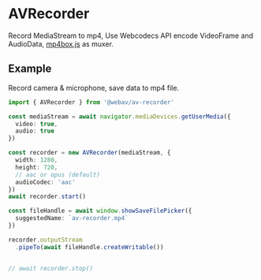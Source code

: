 # AVRecorder

Record MediaStream to mp4, Use Webcodecs API encode VideoFrame and AudioData, [mp4box.js](https://github.com/gpac/mp4box.js) as muxer.

## Example
Record camera & microphone, save data to mp4 file.

```ts
import { AVRecorder } from '@webav/av-recorder'

const mediaStream = await navigator.mediaDevices.getUserMedia({
  video: true,
  audio: true
})

const recorder = new AVRecorder(mediaStream, {
  width: 1280,
  height: 720,
  // aac or opus (default)
  audioCodec: 'aac'
})
await recorder.start()

const fileHandle = await window.showSaveFilePicker({
  suggestedName: `av-recorder.mp4`
})

recorder.outputStream
  .pipeTo(await fileHandle.createWritable())


// await recorder.stop()
```
